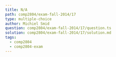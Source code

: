 ```yaml
---
title: N/A
path: comp2804/exam-fall-2014/17
type: multiple-choice
author: Michiel Smid
question: comp2804/exam-fall-2014/17/question.ts
solution: comp2804/exam-fall-2014/17/solution.md
tags:
  - comp2804
  - comp2804-exam
---
```

